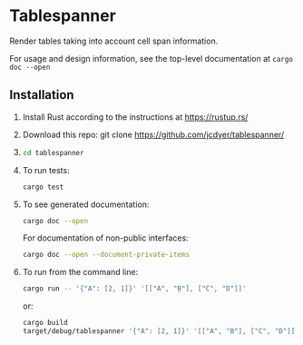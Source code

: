 # Tablespanner

Render tables taking into account cell span information.

For usage and design information, see the top-level documentation
at `cargo doc --open`

## Installation 

1.  Install Rust according to the instructions at https://rustup.rs/
2.  Download this repo: git clone https://github.com/jcdyer/tablespanner/
3.  ```bash
    cd tablespanner
    ```
4.  To run tests:
    ```bash
    cargo test
    ```
5.  To see generated documentation:
    ```bash
    cargo doc --open
    ```

    For documentation of non-public interfaces:
    ```bash
    cargo doc --open --document-private-items
    ```

6.  To run from the command line:
    ```bash
    cargo run -- '{"A": [2, 1]}' '[["A", "B"], ["C", "D"]]'
    ```

    or:

    ```bash
    cargo build
    target/debug/tablespanner '{"A": [2, 1]}' '[["A", "B"], ["C", "D"]]'
    ```
